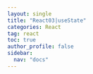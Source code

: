 ```yaml
---
layout: single
title: "React03|useState"
categories: React
tag: react
toc: true
author_profile: false
sidebar:
  nav: "docs"
---
```

